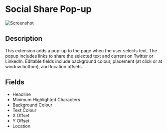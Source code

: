 # Social Share Pop-up

![Screenshot](https://github.com/optimizely/extension-library/blob/master/Extensions/Editor%20Extensions/Social%20Share%20Popup/social_share_extension_screenshot.png)

## Description

This extension adds a pop-up to the page when the user selects text. The popup includes links to share the selected text and current on Twitter or LinkedIn. Editable fields include background colour, placement (at click or at window bottom), and location offsets. 

## Fields

* Headline
* Minimum Highlighted Characters
* Background Colour
* Text Colour
* X Offset
* Y Offset
* Location
